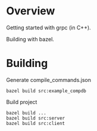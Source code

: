 # Overview
Getting started with grpc (in C++).

Building with bazel.

# Building 
Generate compile_commands.json

```shell
bazel build src:example_compdb
```

Build project

```shell
bazel build ...
bazel build src:server
bazel build src:client
```
